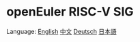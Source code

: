 # openEuler RISC-V SIG

Language:
[English](/about/README.en.md)
[中文](/about/README.zhs.md)
[Deutsch](/about/README.de.md)
[日本語](/about/README.jp.md)